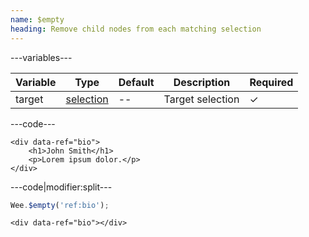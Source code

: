 ```yaml
---
name: $empty
heading: Remove child nodes from each matching selection
---
```


---variables---

| Variable | Type | Default | Description | Required |
| -- | -- | -- | -- | -- |
| target | [selection](/script#selection) | -- | Target selection | ✓ |

---code---

```markup
<div data-ref="bio">
	<h1>John Smith</h1>
	<p>Lorem ipsum dolor.</p>
</div>
```

---code|modifier:split---

```javascript
Wee.$empty('ref:bio');
```

```markup
<div data-ref="bio"></div>
```